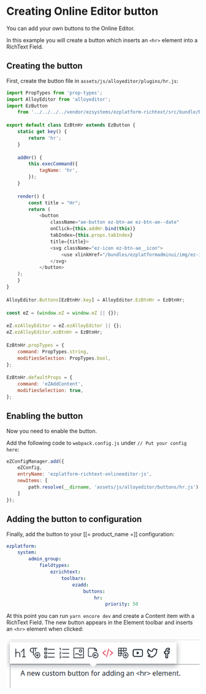 # Creating Online Editor button

You can add your own buttons to the Online Editor.

In this example you will create a button which inserts an `<hr>` element into a RichText Field.

## Creating the button

First, create the button file in `assets/js/alloyeditor/plugins/hr.js`:

``` js
import PropTypes from 'prop-types';
import AlloyEditor from 'alloyeditor';
import EzButton
    from '../../../../vendor/ezsystems/ezplatform-richtext/src/bundle/Resources/public/js/OnlineEditor/buttons/base/ez-button.js';

export default class EzBtnHr extends EzButton {
    static get key() {
        return 'hr';
    }

    addHr() {
        this.execCommand({
            tagName: 'hr',
        });
    }

    render() {
        const title = "Hr";
        return (
            <button
                className="ae-button ez-btn-ae ez-btn-ae--date"
                onClick={this.addHr.bind(this)}
                tabIndex={this.props.tabIndex}
                title={title}>
                <svg className="ez-icon ez-btn-ae__icon">
                    <use xlinkHref="/bundles/ezplatformadminui/img/ez-icons.svg#tag" />
                </svg>
            </button>
    );
    }
}

AlloyEditor.Buttons[EzBtnHr.key] = AlloyEditor.EzBtnHr = EzBtnHr;

const eZ = (window.eZ = window.eZ || {});

eZ.ezAlloyEditor = eZ.ezAlloyEditor || {};
eZ.ezAlloyEditor.ezBtnHr = EzBtnHr;

EzBtnHr.propTypes = {
    command: PropTypes.string,
    modifiesSelection: PropTypes.bool,
};

EzBtnHr.defaultProps = {
    command: 'eZAddContent',
    modifiesSelection: true,
};
```

## Enabling the button

Now you need to enable the button.

Add the following code to `webpack.config.js` under `// Put your config here`:

``` js
eZConfigManager.add({
    eZConfig,
    entryName: 'ezplatform-richtext-onlineeditor-js',
    newItems: [
        path.resolve(__dirname, 'assets/js/alloyeditor/buttons/hr.js'),
    ]
});
```

## Adding the button to configuration

Finally, add the button to your [[= product_name =]] configuration:

``` yaml
ezplatform:
    system:
        admin_group:
            fieldtypes:
                ezrichtext:
                    toolbars:
                        ezadd:
                            buttons:
                                hr:
                                    priority: 50
```

At this point you can run `yarn encore dev` and create a Content item with a RichText Field.
The new button appears in the Element toolbar and inserts an `<hr>` element when clicked:

![Custom button inserting an `<hr>` into RichText](img/oe_custom_button.png)
